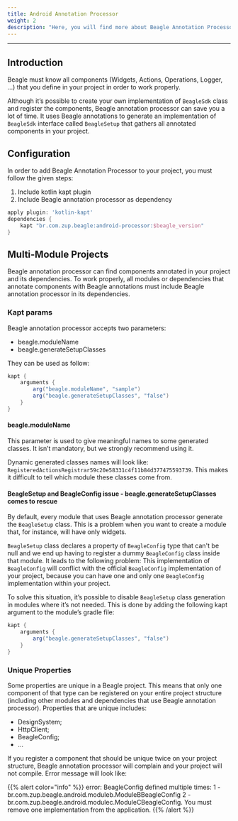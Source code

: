 ```yaml
---
title: Android Annotation Processor
weight: 2
description: "Here, you will find more about Beagle Annotation Processor."
---
```


---
## **Introduction**

Beagle must know all components (Widgets, Actions, Operations, Logger, …) that you define in your project in order to work properly. 

Although it’s possible to create your own implementation of `BeagleSdk` class and register the components, Beagle annotation processor can save you a lot of time. It uses Beagle annotations to generate an implementation of `BeagleSdk` interface called `BeagleSetup` that gathers all annotated components in your project.

## Configuration

In order to add Beagle Annotation Processor to your project, you must follow the given steps:

1. Include kotlin kapt plugin
2. Include Beagle annotation processor as dependency

```groovy
apply plugin: 'kotlin-kapt'
dependencies {
    kapt "br.com.zup.beagle:android-processor:$beagle_version"
}
```

## Multi-Module Projects

Beagle annotation processor can find components annotated in your project and its dependencies. To work properly, all modules or dependencies that annotate components with Beagle annotations must include Beagle annotation processor in its dependencies.

### Kapt params

Beagle annotation processor accepts two parameters:
* beagle.moduleName
* beagle.generateSetupClasses

They can be used as follow:
```groovy
kapt {
    arguments {
        arg("beagle.moduleName", "sample")
        arg("beagle.generateSetupClasses", "false")
    }
}
```

#### beagle.moduleName

This parameter is used to give meaningful names to some generated classes. It isn’t mandatory, but we strongly recommend using it.

Dynamic generated classes names will look like: `RegisteredActionsRegistrar59c20e58331c4f11b84d377475593739`. This makes it difficult to tell which module these classes come from.

#### BeagleSetup and BeagleConfig issue - beagle.generateSetupClasses comes to rescue

By default, every module that uses Beagle annotation processor generate the `BeagleSetup` class. This is a problem when you want to create a module that, for instance, will have only widgets.

`BeagleSetup` class declares a property of `BeagleConfig` type that can't be null and we end up having to register a dummy `BeagleConfig` class inside that module. It leads to the following problem: This implementation of `BeagleConfig` will conflict with the official `BeagleConfig` implementation of your project, because you can have one and only one `BeagleConfig` implementation within your project.

To solve this situation, it’s possible to disable `BeagleSetup` class generation in modules where it’s not needed. This is done by adding the following kapt argument to the module’s gradle file:

```groovy
kapt {
    arguments {
        arg("beagle.generateSetupClasses", "false")
    }
}
```

### Unique Properties

Some properties are unique in a Beagle project. This means that only one component of that type can be registered on your entire project structure (including other modules and dependencies that use Beagle annotation processor). Properties that are unique includes:

* DesignSystem;
* HttpClient;
* BeagleConfig;
* …

If you register a component that should be unique twice on your project structure, Beagle annotation processor will complain and your project will not compile. Error message will look like:

{{% alert color="info" %}}
error: BeagleConfig defined multiple times: 1 - br.com.zup.beagle.android.moduleb.ModuleBBeagleConfig 2 - br.com.zup.beagle.android.modulec.ModuleCBeagleConfig. You must remove one implementation from the application.
{{% /alert %}}